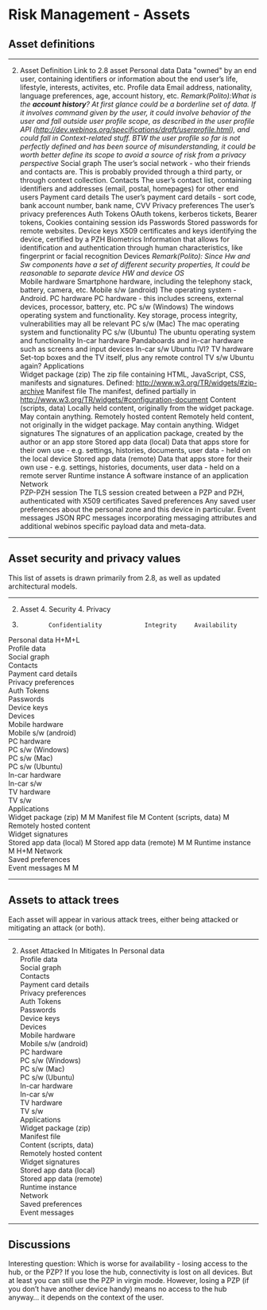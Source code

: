 Risk Management - Assets
========================

Asset definitions
-----------------

  --------------- ---------------------------------------------------------------------------------------------------------------------------------------------------------------- ------------------------------------------------------------------------------------------------------------------------------------------------------------------------------------------------------------------------------------------------------------------------------------------------------------------------------------------------------------------------------------------------------------------------------------------------------------------------------------------------------------------------------------------------------------------------------------------------------------------------------------------------------------- ---------------------------------------------------------------------------------------------------------------------------------------------------------------------------------------------------------------------------------------------------------------------------------------------------------------------------------------------------------------- -- ------------- --------------------- --------------------------------------------------------------------------------------------------------------------- -- -- -- -------------------- ------------------------------------------------------------------------------------------------------ -- -- --------- ------------------- ----------------------------------------------------------------- ------------------------------------------------------------------------------------------ -- ------------------- ------------------------- -------------------------------------------------------------------------------------------------------------------------- ----------------------------------------------------------------------------------------------------------- -- ----------------- ----------------------- --------------------------------------------------------------------------------------------------------------------------------- ---------------------------------------------------------------------------------------------------------------------------------------------------------------------------------------------------------------------------------------------------------------------------------------------------------------------------------------------------------------------------------- -- ------------------ ------------------- ------------------------------------------------------------------------------------------------------------- ---------------------------------------------------------------------------------------------------------------------------------------------------------------------- -- ---------------- -------------------------- -------------------------------------------------------------------------------------------------------------- -- -- -- ------------------------ ------------------------------------------------------------------------------ -- -- -- ---------------------- ------------------------------------------------------------------- -- -- ---------- ------------ ---------------------------------------------------------------- -- -- -- ------------------------------- ---------------------------------------------------------------------------------------------------------------------------------------- ----------------------------------------------------------------------------------------------- -- -- --------------------------- ------------------------------------------------------------------------------------------------------------------------------------------------------------------- --------------------------------------------------------------------------------------------------------------------------------------------------------------------------------------------------------------------------------------------------------------------------------------------------------------------------------------------------------------------------------------- -- -- ----------------------------- -------------------------------------------------------------------------------------------------------- -- -- -- ------------------- ----------------------------------------------------- -- -- -- --------------- ------------------------------------------------------------------------------------------------------------------------------- -- -- -- ------------------- ----------------------------------------------------------------------- ------------------------------------------------------------------------------------ -- ----- -- -- ---------------------------------------------------------------------------------------------------------------------------------------------------------------------------------------------------------------------------------------------------------------------------------------------------------------------------------------------------------------------------------------------------------------------------------------------------------------------------------------------------------------------- -- -- --------------- -------------------------------------------------------------------------- -- -- -- ------------------------- --------------------------------------------------------------------------------------- -- -- -- ----------------------- ------------------------------------------------------------------------------------------------------ -- -- -- ------ ---------------------------------------------------------------------- ----------------------------------------------------------------------------------------------------------------------------------------------------------------------------------------------------------------------------------------------------------------------------------------- -- -- ------------- ------------------------------------------------------ -------------------------------------------------------------------------------------------------- -- -- -------------------------- -------------------------------------------------- -- -- -- ------------------ ----------------------------------------------------------------------------- ---------------------------------------------------------------------------------------------------- -- -- -------------- ------------------------------------------------------------------------------------------ ----------------------------------------------------------------------------------------------- -- -- --------------------------- ------------------------------------------------------------------------------------------------------------- --------------------------------------------------------------------------------------------------------------------------------------------------------------------------------------------------------------------------------------------------------------------------------------------------------------------------------------------------------------------------------------- -- -- ----------------------------- ------------------------------------------------------------------------------------------------------------ ----------------------------------------------------------------------------------------------------
  2. Asset       Definition                                                                                                                                                       Link to 2.8 asset
  Personal data                                                                                                                                                                    Data "owned" by an end user, containing identifiers or information about the end user’s life, lifestyle, interests, activites, etc.
                  Profile data                                                                                                                                                     Email address, nationality, language preferences, age, account history, etc. _Remark(Polito):What is the **account history**? At first glance could be a borderline set of data. If it involves command given by the user, it could involve behavior of the user and fall outside user profile scope, as described in the user profile API (http://dev.webinos.org/specifications/draft/userprofile.html), and could fall in Context-related stuff. BTW the user profile so far is not perfectly defined and has been source of misunderstanding, it could be worth better define its scope to avoid a source of risk from a privacy perspective_
                  Social graph                                                                                                                                                     The user’s social network - who their friends and contacts are. This is probably provided through a third party, or through context collection.
                  Contacts                                                                                                                                                         The user’s contact list, containing identifiers and addresses (email, postal, homepages) for other end users
                  Payment card details                                                                                                                                             The user’s payment card details - sort code, bank account number, bank name, CVV
                  Privacy preferences                                                                                                                                              The user’s privacy preferences
                  Auth Tokens                                                                                                                                                      OAuth tokens, kerberos tickets, Bearer tokens, Cookies containing session ids
                  Passwords                                                                                                                                                        Stored passwords for remote websites.
                  Device keys                                                                                                                                                      X509 certificates and keys identifying the device, certified by a PZH
                  Biometrics                                                                                                                                                       Information that allows for identification and authentication through human characteristics, like fingerprint or facial recognition
  Devices         _Remark(Polito): Since Hw and Sw components have a set of different security properties, It could be reasonable to separate device HW and device OS_   
                  Mobile hardware                                                                                                                                                  Smartphone hardware, including the telephony stack, battery, camera, etc.
                  Mobile s/w (android)                                                                                                                                             The operating system - Android.
                  PC hardware                                                                                                                                                      PC hardware - this includes screens, external devices, processor, battery, etc.
                  PC s/w (Windows)                                                                                                                                                 The windows operating system and functionality. Key storage, process integrity, vulnerabilities may all be relevant
                  PC s/w (Mac)                                                                                                                                                     The mac operating system and functionality
                  PC s/w (Ubuntu)                                                                                                                                                  The ubuntu operating system and functionality
                  In-car hardware                                                                                                                                                  Pandaboards and in-car hardware such as screens and input devices
                  In-car s/w                                                                                                                                                       Ubuntu IVI?
                  TV hardware                                                                                                                                                      Set-top boxes and the TV itself, plus any remote control
                  TV s/w                                                                                                                                                           Ubuntu again?
  Applications                                                                                                                                                                     
                  Widget package (zip)                                                                                                                                             The zip file containing HTML, JavaScript, CSS, manifests and signatures. Defined: http://www.w3.org/TR/widgets/#zip-archive
                  Manifest file                                                                                                                                                    The manifest, defined partially in http://www.w3.org/TR/widgets/#configuration-document
                  Content (scripts, data)                                                                                                                                          Locally held content, originally from the widget package. May contain anything.
                  Remotely hosted content                                                                                                                                          Remotely held content, not originally in the widget package. May contain anything.
                  Widget signatures                                                                                                                                                The signatures of an application package, created by the author or an app store
                  Stored app data (local)                                                                                                                                          Data that apps store for their own use - e.g. settings, histories, documents, user data - held on the local device
                  Stored app data (remote)                                                                                                                                         Data that apps store for their own use - e.g. settings, histories, documents, user data - held on a remote server
                  Runtime instance                                                                                                                                                 A software instance of an application
  Network                                                                                                                                                                          
                  PZP-PZH session                                                                                                                                                  The TLS session created between a PZP and PZH, authenticated with X509 certificates
                  Saved preferences                                                                                                                                                Any saved user preferences about the personal zone and this device in particular.
                  Event messages                                                                                                                                                   JSON RPC messages incorporating messaging attributes and additional webinos specific payload data and meta-data.
  --------------- ---------------------------------------------------------------------------------------------------------------------------------------------------------------- ------------------------------------------------------------------------------------------------------------------------------------------------------------------------------------------------------------------------------------------------------------------------------------------------------------------------------------------------------------------------------------------------------------------------------------------------------------------------------------------------------------------------------------------------------------------------------------------------------------------------------------------------------------- ---------------------------------------------------------------------------------------------------------------------------------------------------------------------------------------------------------------------------------------------------------------------------------------------------------------------------------------------------------------- -- ------------- --------------------- --------------------------------------------------------------------------------------------------------------------- -- -- -- -------------------- ------------------------------------------------------------------------------------------------------ -- -- --------- ------------------- ----------------------------------------------------------------- ------------------------------------------------------------------------------------------ -- ------------------- ------------------------- -------------------------------------------------------------------------------------------------------------------------- ----------------------------------------------------------------------------------------------------------- -- ----------------- ----------------------- --------------------------------------------------------------------------------------------------------------------------------- ---------------------------------------------------------------------------------------------------------------------------------------------------------------------------------------------------------------------------------------------------------------------------------------------------------------------------------------------------------------------------------- -- ------------------ ------------------- ------------------------------------------------------------------------------------------------------------- ---------------------------------------------------------------------------------------------------------------------------------------------------------------------- -- ---------------- -------------------------- -------------------------------------------------------------------------------------------------------------- -- -- -- ------------------------ ------------------------------------------------------------------------------ -- -- -- ---------------------- ------------------------------------------------------------------- -- -- ---------- ------------ ---------------------------------------------------------------- -- -- -- ------------------------------- ---------------------------------------------------------------------------------------------------------------------------------------- ----------------------------------------------------------------------------------------------- -- -- --------------------------- ------------------------------------------------------------------------------------------------------------------------------------------------------------------- --------------------------------------------------------------------------------------------------------------------------------------------------------------------------------------------------------------------------------------------------------------------------------------------------------------------------------------------------------------------------------------- -- -- ----------------------------- -------------------------------------------------------------------------------------------------------- -- -- -- ------------------- ----------------------------------------------------- -- -- -- --------------- ------------------------------------------------------------------------------------------------------------------------------- -- -- -- ------------------- ----------------------------------------------------------------------- ------------------------------------------------------------------------------------ -- ----- -- -- ---------------------------------------------------------------------------------------------------------------------------------------------------------------------------------------------------------------------------------------------------------------------------------------------------------------------------------------------------------------------------------------------------------------------------------------------------------------------------------------------------------------------- -- -- --------------- -------------------------------------------------------------------------- -- -- -- ------------------------- --------------------------------------------------------------------------------------- -- -- -- ----------------------- ------------------------------------------------------------------------------------------------------ -- -- -- ------ ---------------------------------------------------------------------- ----------------------------------------------------------------------------------------------------------------------------------------------------------------------------------------------------------------------------------------------------------------------------------------- -- -- ------------- ------------------------------------------------------ -------------------------------------------------------------------------------------------------- -- -- -------------------------- -------------------------------------------------- -- -- -- ------------------ ----------------------------------------------------------------------------- ---------------------------------------------------------------------------------------------------- -- -- -------------- ------------------------------------------------------------------------------------------ ----------------------------------------------------------------------------------------------- -- -- --------------------------- ------------------------------------------------------------------------------------------------------------- --------------------------------------------------------------------------------------------------------------------------------------------------------------------------------------------------------------------------------------------------------------------------------------------------------------------------------------------------------------------------------------- -- -- ----------------------------- ------------------------------------------------------------------------------------------------------------ ----------------------------------------------------------------------------------------------------

Asset security and privacy values
---------------------------------

This list of assets is drawn primarily from 2.8, as well as updated architectural models.

  --------------- -------------------------- ------------- -------------- ---------------- ----------- ----------------- --------------- -------------- --- -- ------------- --------------------- -- -- -- -- -- -- -- -- -- -- -------------------- -- -- -- -- -- -- -- -- -- --------- ------------------- --- --- -- -- --- -- -- -- -- ------------------- ------------------ -- -- -- -- -- -- -- -- -- ----------------- --------------------- --- --- --- -- -- -- -- -- -- ------------------ ------------------- -- --- -- -- -- -- -- -- -- ---------------- --------------------- -- -- -- -- -- -- -- -- -- -- ------------------------ -- -- -- -- -- -- -- -- -- -- ---------------------- -- -- -- -- -- -- -- -- -- ---------- -- -- -- -- -- -- -- -- -- -- -- ------------------------------- -- -- -- -- -- -- -- -- -- -- ----------------- --- --- -- -- --- -- -- -- -- -- ------------------ -- -- -- -- -- -- -- -- -- -- ------------------ -- -- -- -- -- -- -- -- -- ----- -- --- --- --- -- -- -- -- -- -- -- ------------------------- --- --- -- -- -- -- -- -- -- -- ----------------------- -- --- --- --- --- -- --- --- -- -- --------- -- -- -- -- -- -- -- -- -- -- -------------------------- -- -- -- -- -- -- -- -- -- -- -------------- -- -- -- -- -- -- -- -- -- -- ------------------ -- -- -- -- -- -- -- -- -- -- ------------ -- -- -- -- -- -- -- -- -- -- -------------- -- --- -- --- -- -- -- -- -- -- --------------------------- -- -- -- -- -- -- -- -- -- -- ----------------------------- -- -- -- -- -- -- -- -- -- -- ------------------- -- -- -- -- -- -- -- -- -- -- --------------- -- -- -- -- -- -- -- -- -- -- ------------------- -- -- -- --- --- -- -- -- -- ----- -- ----- ----- --- -- -- --- -- -- -- -- --------------- -- -- -- -- -- -- -- -- -- -- ------------------------- -- -- -- -- -- -- -- -- -- -- ----------------------- -- -- -- -- -- -- -- -- -- -- ------ --- --- -- --- -- -- -- -- -- -- ------------- -- -- -- -- -- -- -- -- -- -- -------------------------- -- -- -- -- -- -- -- -- -- -- ------------------ --- -- --- -- -- -- -- -- -- -- -------------- -- -- -- -- -- -- -- -- -- -- --------------------------- -- -- -- -- -- -- -- -- -- -- ----------------------------- -- -- -- -- -- -- -- --
  2. Asset       4. Security               4. Privacy   
  2.             Confidentiality            Integrity     Availability
  Personal data                              H+M+L         
                  Profile data                             
                  Social graph                             
                  Contacts                                 
                  Payment card details                     
                  Privacy preferences                      
                  Auth Tokens                              
                  Passwords                                
                  Device keys                              
  Devices                                                  
                  Mobile hardware                          
                  Mobile s/w (android)                     
                  PC hardware                              
                  PC s/w (Windows)                         
                  PC s/w (Mac)                             
                  PC s/w (Ubuntu)                          
                  In-car hardware                          
                  In-car s/w                               
                  TV hardware                              
                  TV s/w                                   
  Applications                                             
                  Widget package (zip)       M             M
                  Manifest file                            M
                  Content (scripts, data)    M             
                  Remotely hosted content                  
                  Widget signatures                        
                  Stored app data (local)                  M
                  Stored app data (remote)   M             M
                  Runtime instance           M             H+M
  Network                                                  
                  Saved preferences                        
                  Event messages             M             M
  --------------- -------------------------- ------------- -------------- ---------------- ----------- ----------------- --------------- -------------- --- -- ------------- --------------------- -- -- -- -- -- -- -- -- -- -- -------------------- -- -- -- -- -- -- -- -- -- --------- ------------------- --- --- -- -- --- -- -- -- -- ------------------- ------------------ -- -- -- -- -- -- -- -- -- ----------------- --------------------- --- --- --- -- -- -- -- -- -- ------------------ ------------------- -- --- -- -- -- -- -- -- -- ---------------- --------------------- -- -- -- -- -- -- -- -- -- -- ------------------------ -- -- -- -- -- -- -- -- -- -- ---------------------- -- -- -- -- -- -- -- -- -- ---------- -- -- -- -- -- -- -- -- -- -- -- ------------------------------- -- -- -- -- -- -- -- -- -- -- ----------------- --- --- -- -- --- -- -- -- -- -- ------------------ -- -- -- -- -- -- -- -- -- -- ------------------ -- -- -- -- -- -- -- -- -- ----- -- --- --- --- -- -- -- -- -- -- -- ------------------------- --- --- -- -- -- -- -- -- -- -- ----------------------- -- --- --- --- --- -- --- --- -- -- --------- -- -- -- -- -- -- -- -- -- -- -------------------------- -- -- -- -- -- -- -- -- -- -- -------------- -- -- -- -- -- -- -- -- -- -- ------------------ -- -- -- -- -- -- -- -- -- -- ------------ -- -- -- -- -- -- -- -- -- -- -------------- -- --- -- --- -- -- -- -- -- -- --------------------------- -- -- -- -- -- -- -- -- -- -- ----------------------------- -- -- -- -- -- -- -- -- -- -- ------------------- -- -- -- -- -- -- -- -- -- -- --------------- -- -- -- -- -- -- -- -- -- -- ------------------- -- -- -- --- --- -- -- -- -- ----- -- ----- ----- --- -- -- --- -- -- -- -- --------------- -- -- -- -- -- -- -- -- -- -- ------------------------- -- -- -- -- -- -- -- -- -- -- ----------------------- -- -- -- -- -- -- -- -- -- -- ------ --- --- -- --- -- -- -- -- -- -- ------------- -- -- -- -- -- -- -- -- -- -- -------------------------- -- -- -- -- -- -- -- -- -- -- ------------------ --- -- --- -- -- -- -- -- -- -- -------------- -- -- -- -- -- -- -- -- -- -- --------------------------- -- -- -- -- -- -- -- -- -- -- ----------------------------- -- -- -- -- -- -- -- --

Assets to attack trees
----------------------

Each asset will appear in various attack trees, either being attacked or mitigating an attack (or both).

  --------------- -------------------------- -------------- -- -- ------------- --------------------- -- -- -- -- -------------------- -- -- -- --------- ------------------- -- -- -- ------------------- ------------------ -- -- -- ----------------- --------------------- -- -- -- ------------------ ------------------- -- -- -- ---------------- --------------------- -- -- -- -- ------------------------ -- -- -- -- ---------------------- -- -- -- ---------- -- -- -- -- -- ------------------------------- -- -- -- -- ----------------- -- -- -- -- ------------------ -- -- -- -- ------------------ -- -- -- ----- -- -- -- -- -- ------------------------- -- -- -- -- ----------------------- -- -- -- -- --------- -- -- -- -- -------------------------- -- -- -- -- -------------- -- -- -- -- ------------------ -- -- -- -- ------------ -- -- -- -- -------------- -- -- -- -- --------------------------- -- -- -- -- ----------------------------- -- -- -- -- ------------------- -- -- -- -- --------------- -- -- -- -- ------------------- -- -- -- ----- -- -- -- -- -- --------------- -- -- -- -- ------------------------- -- -- -- -- ----------------------- -- -- -- -- ------ -- -- -- -- ------------- -- -- -- -- -------------------------- -- -- -- -- ------------------ -- -- -- -- -------------- -- -- -- -- --------------------------- -- -- -- -- ----------------------------- -- --
  2. Asset       Attacked In                Mitigates In
  Personal data                              
                  Profile data               
                  Social graph               
                  Contacts                   
                  Payment card details       
                  Privacy preferences        
                  Auth Tokens                
                  Passwords                  
                  Device keys                
  Devices                                    
                  Mobile hardware            
                  Mobile s/w (android)       
                  PC hardware                
                  PC s/w (Windows)           
                  PC s/w (Mac)               
                  PC s/w (Ubuntu)            
                  In-car hardware            
                  In-car s/w                 
                  TV hardware                
                  TV s/w                     
  Applications                               
                  Widget package (zip)       
                  Manifest file              
                  Content (scripts, data)    
                  Remotely hosted content    
                  Widget signatures          
                  Stored app data (local)    
                  Stored app data (remote)   
                  Runtime instance           
  Network                                    
                  Saved preferences          
                  Event messages             
  --------------- -------------------------- -------------- -- -- ------------- --------------------- -- -- -- -- -------------------- -- -- -- --------- ------------------- -- -- -- ------------------- ------------------ -- -- -- ----------------- --------------------- -- -- -- ------------------ ------------------- -- -- -- ---------------- --------------------- -- -- -- -- ------------------------ -- -- -- -- ---------------------- -- -- -- ---------- -- -- -- -- -- ------------------------------- -- -- -- -- ----------------- -- -- -- -- ------------------ -- -- -- -- ------------------ -- -- -- ----- -- -- -- -- -- ------------------------- -- -- -- -- ----------------------- -- -- -- -- --------- -- -- -- -- -------------------------- -- -- -- -- -------------- -- -- -- -- ------------------ -- -- -- -- ------------ -- -- -- -- -------------- -- -- -- -- --------------------------- -- -- -- -- ----------------------------- -- -- -- -- ------------------- -- -- -- -- --------------- -- -- -- -- ------------------- -- -- -- ----- -- -- -- -- -- --------------- -- -- -- -- ------------------------- -- -- -- -- ----------------------- -- -- -- -- ------ -- -- -- -- ------------- -- -- -- -- -------------------------- -- -- -- -- ------------------ -- -- -- -- -------------- -- -- -- -- --------------------------- -- -- -- -- ----------------------------- -- --

Discussions
-----------

Interesting question: Which is worse for availability - losing access to the hub, or the PZP? If you lose the hub, connectivity is lost on all devices. But at least you can still use the PZP in virgin mode. However, losing a PZP (if you don’t have another device handy) means no access to the hub anyway… it depends on the context of the user.

